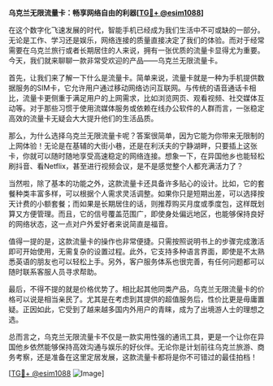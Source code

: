 **乌克兰无限流量卡：畅享网络自由的利器[[TG💪+ @esim1088](https://t.me/s/esim1088)]**

在这个数字化飞速发展的时代，智能手机已经成为我们生活中不可或缺的一部分。无论是工作、学习还是娱乐，网络连接的质量直接决定了我们的体验。而对于经常需要在乌克兰旅行或者长期居住的人来说，拥有一张优质的流量卡显得尤为重要。今天，我们就来聊聊一款非常受欢迎的产品——乌克兰无限流量卡。

首先，让我们来了解一下什么是流量卡。简单来说，流量卡就是一种为手机提供数据服务的SIM卡，它允许用户通过移动网络访问互联网。与传统的语音通话卡相比，流量卡更侧重于满足用户的上网需求，比如浏览网页、观看视频、社交媒体互动等。对于那些习惯于使用流媒体服务或依赖在线办公软件的人群而言，一张稳定高效的流量卡无疑会大大提升他们的生活品质。

那么，为什么选择乌克兰无限流量卡呢？答案很简单，因为它能为你带来无限制的上网体验！无论是在基辅的大街小巷，还是在利沃夫的宁静湖畔，只要插上这张卡，你就可以随时随地享受高速稳定的网络连接。想象一下，在异国他乡也能轻松刷抖音、看Netflix，甚至进行视频会议，是不是感觉整个人都充满活力了？

当然啦，除了基本的功能之外，这款流量卡还具备许多贴心的设计。比如，它的套餐种类丰富多样，可以根据个人需求灵活调整。如果你只是短期出差，可以选择按天计费的小额套餐；而如果是长期居住的话，则推荐购买月度或季度包，这样既划算又方便管理。而且，它的信号覆盖范围广，即使身处偏远地区，也能够保持良好的网络状态，这一点对户外爱好者来说简直是福音。

值得一提的是，这款流量卡的操作也非常便捷。只需按照说明书上的步骤完成激活即可开始使用，无需复杂的设置过程。此外，它支持多种语言界面，即使是不太熟悉英语的朋友也可以轻松上手。另外，客户服务体系也很完善，有任何问题都可以随时联系客服人员寻求帮助。

最后，不得不提的就是价格优势了。相比起其他同类产品，乌克兰无限流量卡的价格可以说是相当亲民了。尤其是在考虑到其提供的超值服务后，性价比更是毋庸置疑。正因如此，它受到了越来越多国内外用户的青睐，成为了出境游人士的理想之选。

总而言之，乌克兰无限流量卡不仅是一款实用性强的通讯工具，更是一个让你在异国他乡依然能够保持高效沟通与娱乐的好伙伴。无论你是计划前往乌克兰旅游、商务考察，还是准备在这里定居发展，这款流量卡都将是你不可错过的最佳拍档！

[[TG💪+ @esim1088](https://t.me/s/esim1088) ![Image](https://i.postimg.cc/4NQfJmqS/Snipaste-2025-05-13-00-14-12.png)]